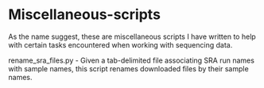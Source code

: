 # Miscellaneous-scripts
As the name suggest, these are miscellaneous scripts I have written to help with certain tasks encountered when working with sequencing data.

rename_sra_files.py - Given a tab-delimited file associating SRA run names with sample names, this script renames downloaded files by their sample names.
